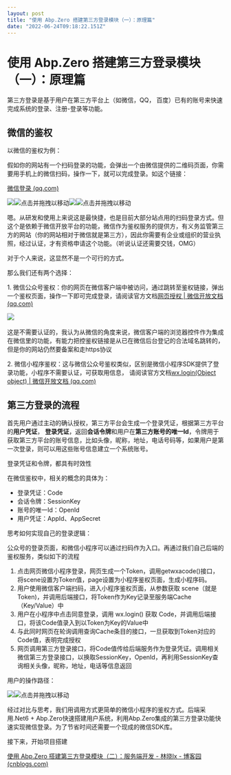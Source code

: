 ```yaml
---
layout: post
title: "使用 Abp.Zero 搭建第三方登录模块（一）：原理篇"
date: "2022-06-24T09:18:22.151Z"
---
```

使用 Abp.Zero 搭建第三方登录模块（一）：原理篇
============================

​第三方登录是基于用户在第三方平台上（如微信，QQ， 百度）已有的账号来快速完成系统的登录、注册-登录等功能。

微信的鉴权
-----

以微信的鉴权为例：

假如你的网站有一个扫码登录的功能，会弹出一个由微信提供的二维码页面，你需要用手机上的微信扫码，操作一下，就可以完成登录。如这个链接：

[微信登录 (qq.com)](https://open.weixin.qq.com/connect/qrconnect?appid=wxbdc5610cc59c1631&redirect_uri=https%3A%2F%2Fpassport.yhd.com%2Fwechat%2Fcallback.do&response_type=code&scope=snsapi_login&state=72030e82406805350b520d8380792ec6#wechat_redirect "微信登录 (qq.com)")

![](https://img-blog.csdnimg.cn/93337c1c8c9b43598fabaad30fd1a52f.jpeg)![](https://img2022.cnblogs.com/blog/644861/202206/644861-20220624110716551-476355512.gif "点击并拖拽以移动")​![](https://img-blog.csdnimg.cn/0e33b9f7fdd240afa31d4a273f76cb58.png)![](https://img2022.cnblogs.com/blog/644861/202206/644861-20220624110716551-476355512.gif "点击并拖拽以移动")​  

嗯。从研发和使用上来说这是最快捷，也是目前大部分站点用的扫码登录方式。但这个是依赖于微信开放平台的功能，微信作为鉴权服务的提供方，有义务监管第三方的网站（你的网站相对于微信就是第三方），因此你需要有企业或组织的营业执照，经过认证，才有资格申请这个功能。（听说认证还需要交钱，OMG）

对于个人来说，这显然不是一个可行的方式。

那么我们还有两个选择：

1\. 微信公众号鉴权：你的网页在微信客户端中被访问，通过跳转至鉴权链接，弹出一个鉴权页面，操作一下即可完成登录，请阅读官方文档[网页授权 | 微信开放文档 (qq.com)](https://developers.weixin.qq.com/doc/offiaccount/OA_Web_Apps/Wechat_webpage_authorization.html "网页授权 | 微信开放文档 (qq.com)")

![](https://img-blog.csdnimg.cn/img_convert/95dc7f90c14b233d60e50a648433d417.png)​

这是不需要认证的，我认为从微信的角度来说，微信客户端的浏览器控件作为集成在微信里的功能，有能力把控鉴权链接是从已在微信后台登记的合法域名跳转的，但是你的网站仍然要备案和走https协议

2\. 微信小程序鉴权：这与微信公众号鉴权类似，区别是微信小程序SDK提供了登录功能，小程序不需要认证，可获取用信息， 请阅读官方文档[wx.login(Object object) | 微信开放文档 (qq.com)](https://developers.weixin.qq.com/miniprogram/dev/api/open-api/login/wx.login.html "wx.login(Object object) | 微信开放文档 (qq.com)")

第三方登录的流程
--------

首先用户通过主动的确认授权，第三方平台会生成一个登录凭证，根据第三方平台的**用户凭证**， **登录凭证**，返回**会话令牌**和用户在**第三方账号的唯一Id**，令牌用于获取第三方平台的账号信息，比如头像，昵称，地址，电话号码等，如果用户是第一次登录，则可以用这些账号信息建立一个系统账号。

登录凭证和令牌，都具有时效性

在微信鉴权中，相关的概念的具体为：

*   登录凭证：Code
*   会话令牌：SessionKey
*   账号的唯一Id：OpenId
*   用户凭证：AppId、AppSecret

思考如何实现自己的登录逻辑：

公众号的登录页面，和微信小程序可以通过扫码作为入口。再通过我们自己后端的鉴权服务，类似如下的流程

1.  点击网页微信小程序登录，网页生成一个Token，调用getwxacode()接口，将scene设置为Token值，page设置为小程序鉴权页面，生成小程序码。
2.  用户使用微信客户端扫码，进入小程序鉴权页面，从参数获取 scene（就是 Token)，并调用后端接口，将Token作为Key记录至服务端Cache（Key/Value）中
3.  用户在小程序中点击同意登录，调用 wx.login() 获取 Code，并调用后端接口，将该Code值录入到以Token为Key的Value中
4.  与此同时网页在轮询调用查询Cache条目的接口，一旦获取到Token对应的Code值，表明完成授权
5.  网页调用第三方登录接口，将Code值传给后端服务作为登录凭证。调用相关微信第三方登录接口，以换取SessionKey，OpenId，再利用SessionKey查询相关头像，昵称，地址，电话等信息返回

用户的操作路径：

![](https://img-blog.csdnimg.cn/e5ef66e3b520494182060903bd8e3689.png)![](https://img2022.cnblogs.com/blog/644861/202206/644861-20220624110716551-476355512.gif "点击并拖拽以移动")​  

经过对比与思考，我们用调用方式更简单的微信小程序的鉴权方式。后端采用.Net6 + Abp.Zero快速搭建用户系统，利用Abp.Zero集成的第三方登录功能快速实现微信登录。为了节省时间还需要一个现成的微信SDK库。

接下来，开始项目搭建

[使用 Abp.Zero 搭建第三方登录模块（二）：服务端开发 - 林晓lx - 博客园 (cnblogs.com)](https://www.cnblogs.com/jevonsflash/p/16408071.html)